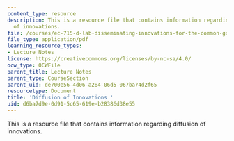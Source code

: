 ```yaml
---
content_type: resource
description: This is a resource file that contains information regarding diffusion
  of innovations.
file: /courses/ec-715-d-lab-disseminating-innovations-for-the-common-good-spring-2007/d6ba7d9e0d915c65619eb28386d38e55_MITEC_715S07_lec4.pdf
file_type: application/pdf
learning_resource_types:
- Lecture Notes
license: https://creativecommons.org/licenses/by-nc-sa/4.0/
ocw_type: OCWFile
parent_title: Lecture Notes
parent_type: CourseSection
parent_uid: de700e56-4d06-a284-06d5-067ba74d2f65
resourcetype: Document
title: 'Diffusion of Innovations '
uid: d6ba7d9e-0d91-5c65-619e-b28386d38e55
---
```

This is a resource file that contains information regarding diffusion of innovations.